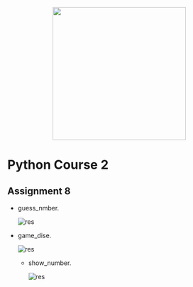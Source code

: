 <!-- ![res]() -->
  <p align="center"><a href="https://www.python.org/" target="_blank"><img src="https://www.python.org/static/img/python-logo@2x.png" width="300"></a></p>

# Python Course 2
## Assignment 8
- guess_nmber.
  
    ![res](https://github.com/MohamadNematizadeh/pythonon_course2/blob/main/Assignment%208/output/guess_nmber.png?raw=true)
  
- game_dise.
  
    ![res](https://github.com/MohamadNematizadeh/pythonon_course2/blob/main/Assignment%208/output/game_dise.png?raw=true)
  
  - show_number.
 
    ![res](https://github.com/MohamadNematizadeh/pythonon_course2/blob/main/Assignment%208/output/show_numbers.png?raw=true) 
